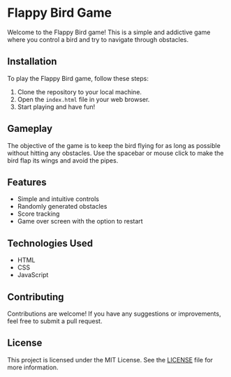 # Flappy Bird Game

Welcome to the Flappy Bird game! This is a simple and addictive game where you control a bird and try to navigate through obstacles.

## Installation

To play the Flappy Bird game, follow these steps:

1. Clone the repository to your local machine.
2. Open the `index.html` file in your web browser.
3. Start playing and have fun!

## Gameplay

The objective of the game is to keep the bird flying for as long as possible without hitting any obstacles. Use the spacebar or mouse click to make the bird flap its wings and avoid the pipes.

## Features

- Simple and intuitive controls
- Randomly generated obstacles
- Score tracking
- Game over screen with the option to restart

## Technologies Used

- HTML
- CSS
- JavaScript

## Contributing

Contributions are welcome! If you have any suggestions or improvements, feel free to submit a pull request.

## License

This project is licensed under the MIT License. See the [LICENSE](LICENSE) file for more information.
